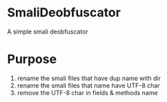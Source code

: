 # SmaliDeobfuscator
A simple smali deobfuscator

# Purpose
1) rename the smali files that have dup name with dir
2) rename the smali files that name have UTF-8 char
3) remove the UTF-8 char in fields & methods name 

